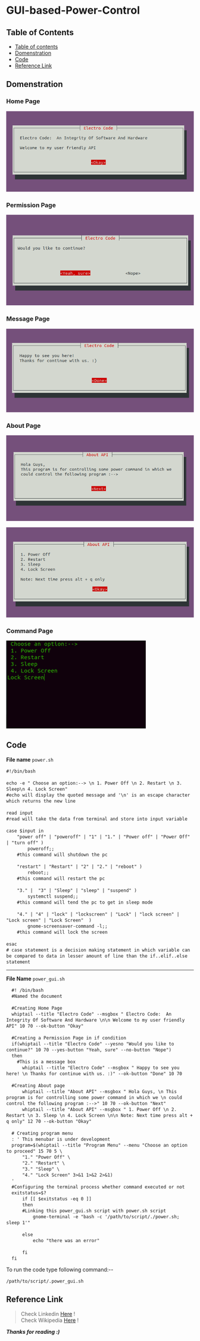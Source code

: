 # GUI-based-Power-Control

## Table of Contents
* [Table of contents](#table-of-contents) 
* [Domenstration](#domenstration) 
* [Code](#code) 
* [Reference Link](#reference-link)

## Domenstration

### Home Page
![Home Page](https://github.com/sanjaykv02/GUI-based-Power-Control/blob/master/Home%20Page.png)
### Permission Page
![Permission Page](https://github.com/sanjaykv02/GUI-based-Power-Control/blob/master/Permission%20Page.png)
### Message Page
![Message Box](https://github.com/sanjaykv02/GUI-based-Power-Control/blob/master/Message%20Box.png)
### About Page
![About API](https://github.com/sanjaykv02/GUI-based-Power-Control/blob/master/About%20Page1.png)

![About API](https://github.com/sanjaykv02/GUI-based-Power-Control/blob/master/About%20Page2.png)

### Command Page
![Command](https://github.com/sanjaykv02/GUI-based-Power-Control/blob/master/Command%20Page.png)

## Code

  __File name__    `power.sh`
  
    #!/bin/bash
    
    echo -e " Choose an option:--> \n 1. Power Off \n 2. Restart \n 3. Sleep\n 4. Lock Screen"
    #echo will display the quoted message and '\n' is an escape character which returns the new line 
    
    read input
    #read will take the data from terminal and store into input variable
    
    case $input in
	    "power off" | "poweroff" | "1" | "1." | "Power off" | "Power Off" | "turn off" ) 
		    poweroff;;
        #this command will shutdown the pc
        
	    "restart" | "Restart" | "2" | "2." | "reboot" )
		    reboot;;
        #this command will restart the pc
        
	    "3." |	"3" | "Sleep" | "sleep" | "suspend" )
		    systemctl suspend;;
        #this command will tend the pc to get in sleep mode
        
	    "4." | "4" | "lock" | "lockscreen" | "Lock" | "lock screen" | "Lock screen" | "Lock Screen"  )
		    gnome-screensaver-command -l;;
        #this command will lock the screen
        
    esac
    # case statement is a decision making statement in which variable can be compared to data in lesser amount of line than the if..elif..else statement
  ---
  __File Name__ `power_gui.sh`
  
      #! /bin/bash
      #Named the document
      
      #Creating Home Page
      whiptail --title "Electro Code" --msgbox " Electro Code:  An Integrity Of Software And Hardware \n\n Welcome to my user friendly API" 10 70 --ok-button "Okay"
      
      #Creating a Permission Page in if condition
      if(whiptail --title "Electro Code" --yesno "Would you like to continue?" 10 70 --yes-button "Yeah, sure" --no-button "Nope")
      then
        #This is a message box
	      whiptail --title "Electro Code" --msgbox " Happy to see you here! \n Thanks for continue with us. :)" --ok-button "Done" 10 70
      
      #Creating About page
	      whiptail --title "About API" --msgbox " Hola Guys, \n This program is for controlling some power command in which we \n could control the following program :-->" 10 70 --ok-button "Next"
	      whiptail --title "About API" --msgbox " 1. Power Off \n 2. Restart \n 3. Sleep \n 4. Lock Screen \n\n Note: Next time press alt + q only" 12 70 --ok-button "Okay"
      
      # Creating program menu
      : ' This menubar is under development	
      program=$(whiptail --title "Program Menu" --menu "Choose an option to proceed" 15 70 5 \
	      "1." "Power Off" \
	      "2." "Restart" \
	      "3." "Sleep" \
	      "4." "Lock Screen" 3>&1 1>&2 2>&1)
      '
      #Configuring the terminal process whether command executed or not
      exitstatus=$?
	      if [[ $exitstatus -eq 0 ]]
	      then
          #Linking this power_gui.sh script with power.sh script 
		      gnome-terminal -e "bash -c '/path/to/script/./power.sh; sleep 1'"
		      
	      else
		      echo "there was an error"
          
	      fi
      fi
      
 
 To run the code type following command:--
 
 	/path/to/script/.power_gui.sh
 
 ## Reference Link
 
 >Check Linkedin [Here](https://www.linkedin.com/in/sanjay-varyani/) !    <br>
 >Check Wikipedia [Here](https://en.wikibooks.org/wiki/Bash_Shell_Scripting/Whiptail) !

_**Thanks for reading  :)**_
